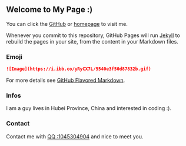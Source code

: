 ## Welcome to My Page :)

You can click the [GitHub](https://github.com/yin89/) or [homepage](https://tamade.top) to visit me.

Whenever you commit to this repository, GitHub Pages will run [Jekyll](https://jekyllrb.com/) to rebuild the pages in your site, from the content in your Markdown files.

### Emoji

```markdown
![Image](https://i.ibb.co/yRyCX7L/5540e3f50d87832b.gif)
```

For more details see [GitHub Flavored Markdown](https://guides.github.com/features/mastering-markdown/).

### Infos

I am a guy lives in Hubei Province, China and interested in coding :).

### Contact

Contact me with [QQ :1045304904](tencent://Message/?Uin=1045304904) and nice to meet you.
